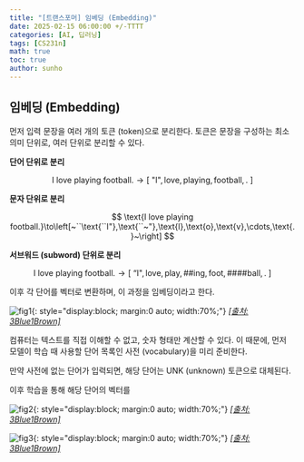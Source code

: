 ```yaml
---
title: "[트랜스포머] 임베딩 (Embedding)"
date: 2025-02-15 06:00:00 +/-TTTT
categories: [AI, 딥러닝]
tags: [CS231n]
math: true
toc: true
author: sunho
---
```


## 임베딩 (Embedding)

먼저 입력 문장을 여러 개의 토큰 (token)으로 분리한다. 토큰은 문장을 구성하는 최소 의미 단위로, 여러 단위로 분리할 수 있다.

**단어 단위로 분리**

$$
\text{I love playing football.}\to\left[~\text{"I"},\text{love},\text{playing},\text{football},\text{.}~\right]
$$

**문자 단위로 분리**

$$
\text{I love playing football.}\to\left[~``\text{``I"},\text{``~"},\text{l},\text{o},\text{v},\cdots,\text{.}~\right]
$$

**서브워드 (subword) 단위로 분리**

$$
\text{I love playing football.}\to\left[~\text{``I"},\text{love},\text{play},\text{\#\#ing},\text{foot},\#\#\text{\#\#ball},\text{.}~\right]
$$

이후 각 단어를 벡터로 변환하며, 이 과정을 임베딩이라고 한다.

![fig1](dl/transformer/2-1.png){: style="display:block; margin:0 auto; width:70%;"}
_[[출처: 3Blue1Brown]](https://www.youtube.com/watch?v=wjZofJX0v4M&list=PLZHQObOWTQDNU6R1_67000Dx_ZCJB-3pi&index=6)_

컴퓨터는 텍스트를 직접 이해할 수 없고, 숫자 형태만 계산할 수 있다. 이 때문에, 먼저 모델이 학습 때 사용할 단어 목록인 사전 (vocabulary)을 미리 준비한다.

만약 사전에 없는 단어가 입력되면, 해당 단어는 UNK (unknown) 토큰으로 대체된다.

이후 학습을 통해 해당 단어의 벡터를 

![fig2](dl/transformer/2-2.png){: style="display:block; margin:0 auto; width:70%;"}
_[[출처: 3Blue1Brown]](https://www.youtube.com/watch?v=wjZofJX0v4M&list=PLZHQObOWTQDNU6R1_67000Dx_ZCJB-3pi&index=6)_

![fig3](dl/transformer/2-3.png){: style="display:block; margin:0 auto; width:70%;"}
_[[출처: 3Blue1Brown]](https://www.youtube.com/watch?v=wjZofJX0v4M&list=PLZHQObOWTQDNU6R1_67000Dx_ZCJB-3pi&index=6)_
